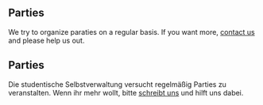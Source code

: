 <!-- English -->
## Parties
We try to organize paraties on a regular basis. If you want more, [contact us](/en/index.html#contact) and please help us out.

<!-- Deutsch -->
## Parties
Die studentische Selbstverwaltung versucht regelmäßig Parties zu veranstalten. Wenn ihr mehr wollt, bitte [schreibt uns](/de/index.html#contact) und hilft uns dabei.